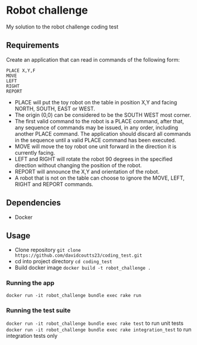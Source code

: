 # Robot challenge

My solution to the robot challenge coding test

## Requirements

Create an application that can read in commands of the following form:

```plain
PLACE X,Y,F
MOVE
LEFT
RIGHT
REPORT
```

- PLACE will put the toy robot on the table in position X,Y and facing NORTH, SOUTH, EAST or WEST.
- The origin (0,0) can be considered to be the SOUTH WEST most corner.
- The first valid command to the robot is a PLACE command, after that, any sequence of commands may be issued, in any order, including another PLACE command. The application should discard all commands in the sequence until a valid PLACE command has been executed.
- MOVE will move the toy robot one unit forward in the direction it is currently facing.
- LEFT and RIGHT will rotate the robot 90 degrees in the specified direction without changing the position of the robot.
- REPORT will announce the X,Y and orientation of the robot.
- A robot that is not on the table can choose to ignore the MOVE, LEFT, RIGHT and REPORT commands.

## Dependencies

* Docker

## Usage

- Clone repository `git clone https://github.com/davidcoutts23/coding_test.git`
- cd into project directory `cd coding_test`
- Build docker image `docker build -t robot_challenge .`

### Running the app

`docker run -it robot_challenge bundle exec rake run`

### Running the test suite 

`docker run -it robot_challenge bundle exec rake test` to run unit tests
`docker run -it robot_challenge bundle exec rake integration_test` to run integration tests only



